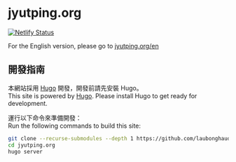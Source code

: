 # jyutping.org

[![Netlify Status](https://api.netlify.com/api/v1/badges/47ead146-726b-46e7-9917-601c8d883d3c/deploy-status)](https://app.netlify.com/sites/jyutping/deploys)

For the English version, please go to [jyutping.org/en](https://www.jyutping.org/en/)

## 開發指南

本網站採用 [Hugo](https://gohugo.io/) 開發，開發前請先安裝 Hugo。<br/>
This site is powered by [Hugo](https://gohugo.io/). Please install Hugo to get ready for development.

運行以下命令來準備開發：<br/>
Run the following commands to build this site:

```bash
git clone --recurse-submodules --depth 1 https://github.com/laubonghaudoi/jyutping.org
cd jyutping.org
hugo server
```
